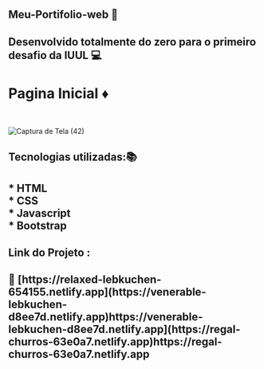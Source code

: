 ## Meu-Portifolio-web 👾


<h2>Desenvolvido totalmente do zero para o primeiro desafio da IUUL 💻<h2>

<h1> Pagina Inicial ♦️ </h1><br>

![Captura de Tela (42)](https://github.com/mateusfrazao1/Meu-portifolio-master/assets/80266733/d56f6604-aabd-4b6f-80bd-72e8aadb7d4d)


<h2>Tecnologias utilizadas:📚<h2>
* HTML<br>
* CSS <br>
* Javascript <br>
* Bootstrap

<h2>Link do Projeto :<h2> 📌
[https://relaxed-lebkuchen-654155.netlify.app](https://venerable-lebkuchen-d8ee7d.netlify.app)https://venerable-lebkuchen-d8ee7d.netlify.app](https://regal-churros-63e0a7.netlify.app)https://regal-churros-63e0a7.netlify.app
